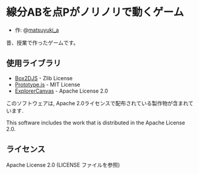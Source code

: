 線分ABを点Pがノリノリで動くゲーム
=================================

- 作: @[matsuyuki_a](https://twitter.com/matsuyuki_a)

昔、授業で作ったゲームです。

使用ライブラリ
-------------
- [Box2DJS](http://box2d-js.sourceforge.net/) - Zlib License
- [Prototype.js](http://prototypejs.org/) - MIT License
- [ExplorerCanvas](https://github.com/arv/explorercanvas) - Apache License 2.0

このソフトウェアは, Apache 2.0ライセンスで配布されている製作物が含まれています.

This software includes the work that is distributed in the Apache License 2.0.


ライセンス
----------
Apache License 2.0 (LICENSE ファイルを参照)


